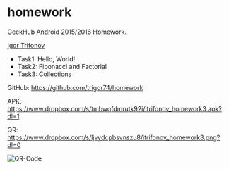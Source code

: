 # homework
GeekHub Android 2015/2016 Homework.

[Igor Trifonov](https://github.com/trigor74)

* Task1: Hello, World!
* Task2: Fibonacci and Factorial
* Task3: Collections

GitHub: https://github.com/trigor74/homework

APK: https://www.dropbox.com/s/tmbwqfdmrutk92i/itrifonov_homework3.apk?dl=1

QR: https://www.dropbox.com/s/ljvydcpbsvnszu8/itrifonov_homework3.png?dl=0

![QR-Code](https://www.dropbox.com/s/ljvydcpbsvnszu8/itrifonov_homework3.png?dl=1)